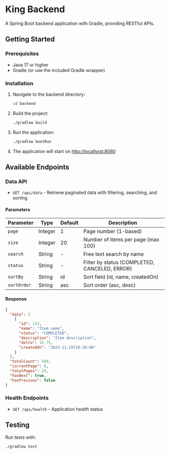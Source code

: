 # King Backend

A Spring Boot backend application with Gradle, providing RESTful APIs.

## Getting Started

### Prerequisites

- Java 17 or higher
- Gradle (or use the included Gradle wrapper)

### Installation

1. Navigate to the backend directory:
   ```bash
   cd backend
   ```

2. Build the project:
   ```bash
   ./gradlew build
   ```

3. Run the application:
   ```bash
   ./gradlew bootRun
   ```

4. The application will start on [http://localhost:8080](http://localhost:8080)

## Available Endpoints

### Data API
- `GET /api/data` - Retrieve paginated data with filtering, searching, and sorting

#### Parameters
| Parameter | Type | Default | Description |
|-----------|------|---------|-------------|
| `page` | Integer | 1 | Page number (1-based) |
| `size` | Integer | 20 | Number of items per page (max 100) |
| `search` | String | - | Free text search by name |
| `status` | String | - | Filter by status (COMPLETED, CANCELED, ERROR) |
| `sortBy` | String | id | Sort field (id, name, createdOn) |
| `sortOrder` | String | asc | Sort order (asc, desc) |

#### Response
```json
{
  "data": [
    {
      "id": 123,
      "name": "Item name",
      "status": "COMPLETED",
      "description": "Item description",
      "delta": 15.75,
      "createdOn": "2023-11-15T10:30:00"
    }
  ],
  "totalCount": 500,
  "currentPage": 0,
  "totalPages": 25,
  "hasNext": true,
  "hasPrevious": false
}
```

### Health Endpoints
- `GET /api/health` - Application health status


## Testing

Run tests with:
```bash
./gradlew test
```
